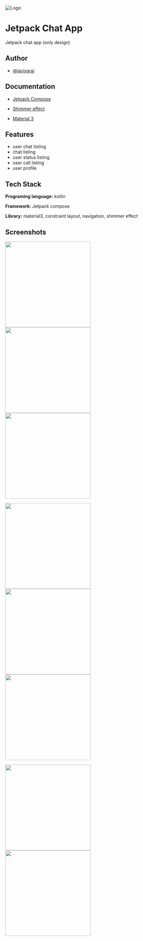 
![Logo](https://cdn.dribbble.com/users/420317/screenshots/6195864/friend.jpg)

# Jetpack Chat App
Jetpack chat app (only design)
## Author

- [@javiyaraj](https://github.com/JAVIYARAJ)

## Documentation

- [Jetpack Compose](https://developer.android.com/jetpack/compose/documentation)

- [Shimmer effect](https://github.com/valentinilk/compose-shimmer)

- [Material 3](https://developer.android.com/jetpack/androidx/releases/compose-material3)


## Features

- user chat listing
- chat listing
- user status listing
- user call listing
- user profile


## Tech Stack

**Programing language:** kotlin

**Framework:** Jetpack compose

**Library:** material3, constraint layout, navigation, shimmer effect


## Screenshots

<img src="screenshots/img1.png" width="270"/>  <img src="screenshots/img2.png" width="270"/> <img src="screenshots/img3.png" width="270"/>

<img src="screenshots/img4.png" width="270"/> <img src="screenshots/img5.png" width="270"/> <img src="screenshots/img6.png" width="270"/>

<img src="screenshots/img7.png" width="270"/> <img src="screenshots/img8.png" width="270"/>


